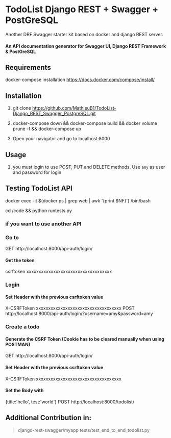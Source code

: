 # TodoList Django REST + Swagger + PostGreSQL

Another DRF Swagger starter kit based on docker and django REST server.

#### An API documentation generator for Swagger UI, Django REST Framework & PostGreSQL

## Requirements
docker-compose installation https://docs.docker.com/compose/install/

## Installation

1. git clone https://github.com/MathieuB1/TodoList-Django_REST_Swagger_PostgreSQL.git

2. docker-compose down && docker-compose build && docker volume prune -f && docker-compose up

3. Open your navigator and go to localhost:8000

## Usage

1. you must login to use POST, PUT and DELETE methods.
Use `amy` as user and password for login


## Testing TodoList API

docker exec -it $(docker ps | grep web | awk '{print $NF}') /bin/bash

cd /code && python runtests.py

### if you want to use another API

### Go to 
GET http://localhost:8000/api-auth/login/
#### Get the token
csrftoken xxxxxxxxxxxxxxxxxxxxxxxxxxxxxxxxxxx

### Login
#### Set Header with the previous csrftoken value
X-CSRFToken xxxxxxxxxxxxxxxxxxxxxxxxxxxxxxxxxxx
POST http://localhost:8000/api-auth/login/?username=amy&password=amy


### Create a todo

#### Generate the CSRF Token (Cookie has to be cleared manually when using POSTMAN)
GET http://localhost:8000/api-auth/login/
#### Set Header with the previous csrftoken value
X-CSRFToken xxxxxxxxxxxxxxxxxxxxxxxxxxxxxxxxxxx
#### Set the Body with 
{title:'hello', test:'world'}
POST http://localhost:8000/todolist/



## Additional Contribution in:
> django-rest-swagger/myapp
> tests/test_end_to_end_todolist.py
